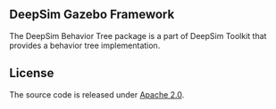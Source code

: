 ## DeepSim Gazebo Framework

The DeepSim Behavior Tree package is a part of DeepSim Toolkit that provides a behavior tree implementation. 

## License

The source code is released under [Apache 2.0](https://aws.amazon.com/apache-2-0/).
